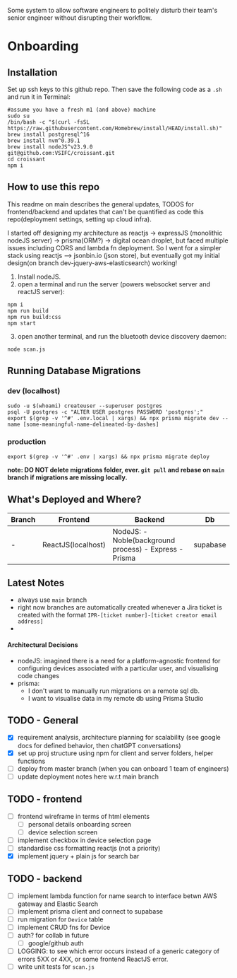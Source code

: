 Some system to allow software engineers to politely disturb their team's senior engineer without disrupting their workflow. 

# Onboarding

## Installation
Set up ssh keys to this github repo. Then save the following code as a `.sh` and run it in Terminal: 
```
#assume you have a fresh m1 (and above) machine
sudo su
/bin/bash -c "$(curl -fsSL https://raw.githubusercontent.com/Homebrew/install/HEAD/install.sh)"
brew install postgresql^16
brew install nvm^0.39.1
brew install nodeJS^v23.9.0
git@github.com:VSIFC/croissant.git
cd croissant
npm i 
```
## How to use this repo
This readme on main describes the general updates, TODOS for frontend/backend and updates that can't be quantified as code this repo(deployment settings, setting up cloud infra).

I started off designing my architecture as reactjs -> expressJS (monolithic nodeJS server) -> prisma(ORM?) -> digital ocean droplet, but faced multiple issues including CORS and lambda fn deployment. So I went for a simpler stack using reactjs --> jsonbin.io (json store), but eventually got my initial design(on branch dev-jquery-aws-elasticsearch) working! 

1. Install nodeJS.
2. open a terminal and run the server (powers websocket server and reactJS server):
```
npm i
npm run build
npm run build:css
npm start
```
3. open another terminal, and run the bluetooth device discovery daemon:
```
node scan.js
```

## Running Database Migrations
### dev (localhost)
```
sudo -u $(whoami) createuser --superuser postgres
psql -U postgres -c "ALTER USER postgres PASSWORD 'postgres';"
export $(grep -v '^#' .env.local | xargs) && npx prisma migrate dev --name [some-meaningful-name-delineated-by-dashes]
```
### production
```
export $(grep -v '^#' .env | xargs) && npx prisma migrate deploy
```

**note: DO NOT delete migrations folder, ever. `git pull` and rebase on `main` branch if migrations are missing locally.**



## What's Deployed and Where?
| Branch | Frontend  | Backend | Db |
| ------------- | ------------- | ------------- | ------------- |
| - | ReactJS(localhost)| NodeJS: - Noble(background process) - Express - Prisma | supabase |

## Latest Notes
- always use `main` branch
- right now branches are automatically created whenever a Jira ticket is created with the format `IPR-[ticket number]-[ticket creator email address]`
- 
 
#### Architectural Decisions
-  nodeJS: imagined there is a need for a platform-agnostic frontend for configuring devices associated with a particular user, and visualising code changes
-  prisma: 
   -  I don't want to manually run migrations on a remote sql db.
   -  I want to visualise data in my remote db using Prisma Studio 

## TODO - General
- [x] requirement analysis, architecture planning for scalability (see google docs for defined behavior, then chatGPT conversations)
- [x] set up proj structure using npm for client and server folders, helper functions 
- [ ] deploy from master branch (when you can onboard 1 team of engineers)
- [ ] update deployment notes here w.r.t main branch

## TODO - frontend 
- [ ] frontend wireframe in terms of html elements
  - [ ] personal details onboarding screen
  - [ ] device selection screen
- [ ] implement checkbox in device selection page
- [ ] standardise css formatting reactjs (not a priority)
- [x] implement jquery + plain js for search bar

## TODO - backend
- [ ] implement lambda function for name search to interface betwn AWS gateway and Elastic Search
- [ ] implement prisma client and connect to supabase
- [ ] run migration for `Device` table
- [ ] implement CRUD fns for Device
- [ ] auth? for collab in future 
  - [ ] google/github auth
- [ ] LOGGING: to see which error occurs instead of a generic category of errors 5XX or 4XX, or some frontend ReactJS error.
- [ ] write unit tests for `scan.js` 